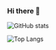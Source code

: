 ### Hi there 👋

![GitHub stats](https://github-readme-stats.vercel.app/api?username=emilylauyw&show_icons=true&theme=tokyonight)

![Top Langs](https://github-readme-stats.vercel.app/api/top-langs/?username=emilylauyw&theme=tokyonight)

<br />

<!--
**emilylauyw/emilylauyw** is a ✨ _special_ ✨ repository because its `README.md` (this file) appears on your GitHub profile.

Here are some ideas to get you started:

- 🔭 I’m currently working on ...
- 🌱 I’m currently learning ...
- 👯 I’m looking to collaborate on ...
- 🤔 I’m looking for help with ...
- 💬 Ask me about ...
- 📫 How to reach me: ...
- 😄 Pronouns: ...
- ⚡ Fun fact: ...
-->
